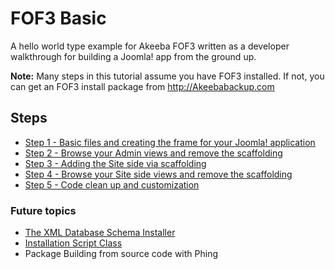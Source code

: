 # FOF3 Basic
A hello world type example for Akeeba FOF3 written as a developer walkthrough for building a Joomla! app from the ground up.

**Note:** Many steps in this tutorial assume you have FOF3 installed. If not, you can get an FOF3 install package from http://Akeebabackup.com

## Steps
- [Step 1 - Basic files and creating the frame for your Joomla! application](https://github.com/photodude/FOF3-Basic/tree/step-1-basic-files)
- [Step 2 - Browse your Admin views and remove the scaffolding](https://github.com/photodude/FOF3-Basic/tree/step-2-remove-scaffolding)
- [Step 3 - Adding the Site side via scaffolding](https://github.com/photodude/FOF3-Basic/tree/step-3-adding-the-site-side)
- [Step 4 - Browse your Site side views and remove the scaffolding](https://github.com/photodude/FOF3-Basic/tree/step-4-remove-scaffolding)
- [Step 5 - Code clean up and customization](https://github.com/photodude/FOF3-Basic/tree/step-5-clean-up)

### Future topics
- [The XML Database Schema Installer](https://github.com/akeeba/fof/wiki/The-XML-Database-Schema-Installer)
- [Installation Script Class](https://github.com/akeeba/fof/wiki/The-InstallScript-class)
- Package Building from source code with Phing
